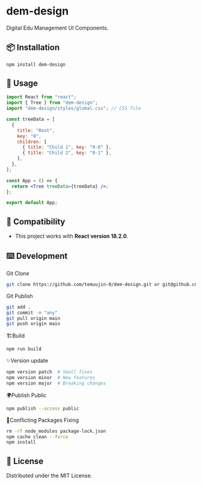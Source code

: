 # dem-design

Digital Edu Management UI Components.

## 📦 Installation

```sh
npm install dem-design
```

## 🚀 Usage

```jsx
import React from "react";
import { Tree } from "dem-design";
import "dem-design/styles/global.css"; // CSS file

const treeData = [
  {
    title: "Root",
    key: "0",
    children: [
      { title: "Child 1", key: "0-0" },
      { title: "Child 2", key: "0-1" },
    ],
  },
];

const App = () => {
  return <Tree treeData={treeData} />;
};

export default App;
```

## 🔧 Compatibility

- This project works with **React version 18.2.0**.

## ⌨️ Development

Git Clone
```sh
git clone https://github.com/temuujin-0/dem-design.git or git@github.com:ant-design/ant-design.git
```

Git Publish
```sh
git add .
git commit -m "any"
git pull origin main
git push origin main
```

🏗Build
```sh
npm run build
```

✨Version update
```sh
npm version patch  # Small fixes
npm version minor  # New features
npm version major  # Breaking changes
```

🌍Publish Public
```sh
npm publish --access public
```

🔨Conflicting Packages Fixing
```sh
rm -rf node_modules package-lock.json
npm cache clean --force
npm install
```

## 📜 License

Distributed under the MIT License.
